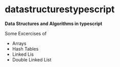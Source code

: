 # datastructurestypescript
**Data Structures and Algorithms in typescript** 

Some Excercises of 
 * Arrays
 * Hash Tables
 * Linked Lis
 * Double Linked List
 
